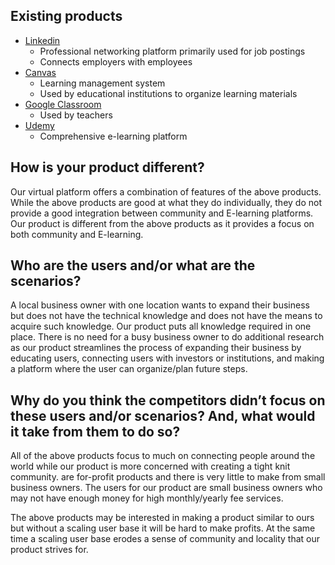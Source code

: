 ## Existing products  
* [Linkedin](https://ca.linkedin.com/)  
    * Professional networking platform primarily used for job postings  
    * Connects employers with employees  
* [Canvas](https://canvas.northwestern.edu/courses/44486/pages/sample-canvas-course-layouts?module_item_id=520943) 
    * Learning management system  
    * Used by educational institutions to organize learning materials  
* [Google Classroom](https://classroom.google.com/)  
    * Used by teachers   
* [Udemy](https://www.udemy.com/)  
    * Comprehensive e-learning platform


## How is your product different?

Our virtual platform offers a combination of features of the above products. While the above products are good at what they do individually, they do not provide a good integration between community and E-learning platforms. Our product is different from the above products as it provides a focus on both community and E-learning.


## Who are the users and/or what are the scenarios? 

A local business owner with one location wants to expand their business but does not have the technical knowledge and does not have the means to acquire such knowledge. Our product puts all knowledge required in one place. There is no need for a busy business owner to do additional research as our product streamlines the process of expanding their business by educating users, connecting users with investors or institutions, and making a platform where the user can organize/plan future steps.

## Why do you think the competitors didn’t focus on these users and/or scenarios? And, what would it take from them to do so?

All of the above products focus to much on connecting people around the world while our product is more concerned with creating a tight knit community.  are for-profit products and there is very little to make from small business owners. The users for our product are small business owners who may not have enough money for high monthly/yearly fee services.

The above products may be interested in making a product similar to ours but without a scaling user base it will be hard to make profits. At the same time a scaling user base erodes a sense of community and locality that our product strives for.
